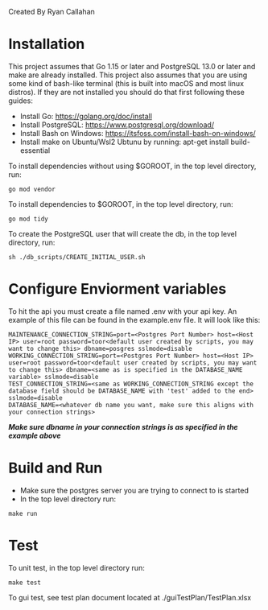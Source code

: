 Created By Ryan Callahan

# Installation

This project assumes that Go 1.15 or later and PostgreSQL 13.0 or later and make are already installed. This project also assumes that you are using some kind of bash-like terminal (this is built into macOS and most linux distros). If they are not installed you should do that first following these guides:

-   Install Go: https://golang.org/doc/install
-   Install PostgreSQL: https://www.postgresql.org/download/
-   Install Bash on Windows: https://itsfoss.com/install-bash-on-windows/
-   Install make on Ubuntu/Wsl2 Ubtunu by running: apt-get install build-essential

To install dependencies without using $GOROOT, in the top level directory, run:

```
go mod vendor
```

To install dependencies to $GOROOT, in the top level directory, run:

```
go mod tidy
```

To create the PostgreSQL user that will create the db, in the top level directory, run:

```
sh ./db_scripts/CREATE_INITIAL_USER.sh
```

# Configure Enviorment variables

To hit the api you must create a file named .env with your api key. An example of this file can be found in the example.env file. It will look like this:

```API_KEY=<Your Api Key Here>
MAINTENANCE_CONNECTION_STRING=port=<Postgres Port Number> host=<Host IP> user=root password=toor<default user created by scripts, you may want to change this> dbname=posgres sslmode=disable
WORKING_CONNECTION_STRING=port=<Postgres Port Number> host=<Host IP> user=root password=toor<default user created by scripts, you may want to change this> dbname=<same as is specified in the DATABASE_NAME variable> sslmode=disable
TEST_CONNECTION_STRING=<same as WORKING_CONNECTION_STRING except the database field should be DATABASE_NAME with 'test' added to the end> sslmode=disable
DATABASE_NAME=<whatever db name you want, make sure this aligns with your connection strings>
```

***Make sure dbname in your connection strings is as specified in the example above***

# Build and Run

- Make sure the postgres server you are trying to connect to is started
- In the top level directory run:

```
make run
```

# Test

To unit test, in the top level directory run:

```
make test
```

To gui test, see test plan document located at ./guiTestPlan/TestPlan.xlsx
